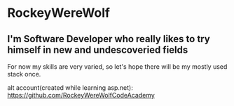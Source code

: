 # RockeyWereWolf

## I'm Software Developer who really likes to try himself in new and undescoveried fields

For now my skills are very varied, so let's hope there will be my mostly used stack once.

alt account(created while learning asp.net): https://github.com/RockeyWereWolfCodeAcademy
